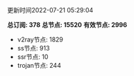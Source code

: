 更新时间2022-07-21 05:29:04

**总订阅: 378**
**总节点: 15520**
**有效节点: 2996**
- v2ray节点: 1829
- ss节点: 913
- ssr节点: 10
- trojan节点: 244
